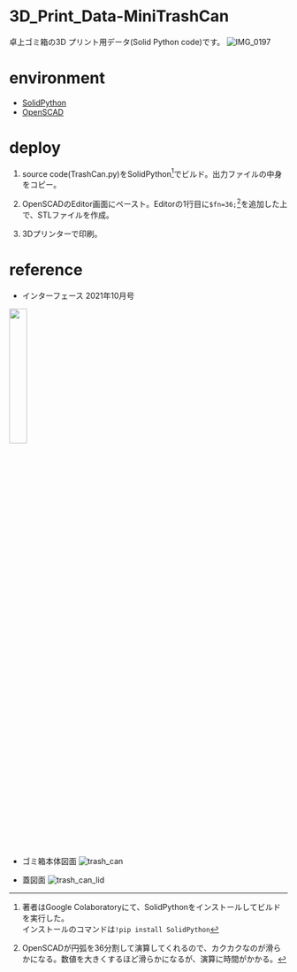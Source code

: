 # 3D_Print_Data-MiniTrashCan
卓上ゴミ箱の3D プリント用データ(Solid Python code)です。
![IMG_0197](https://user-images.githubusercontent.com/54632092/135736849-b1a5c5c9-70b1-4c06-b88d-4eed26f21130.JPG)

# environment
* [SolidPython](https://solidpython.readthedocs.io/en/latest/#)
* [OpenSCAD](https://openscad.org/)

# deploy
1. source code(TrashCan.py)をSolidPython[^1]でビルド。出力ファイルの中身をコピー。
[^1]:著者はGoogle Colaboratoryにて、SolidPythonをインストールしてビルドを実行した。<br>インストールのコマンドは```!pip install SolidPython```
2. OpenSCADのEditor画面にペースト。Editorの1行目に```$fn=36;```[^2]を追加した上で、STLファイルを作成。
[^2]:OpenSCADが円弧を36分割して演算してくれるので、カクカクなのが滑らかになる。数値を大きくするほど滑らかになるが、演算に時間がかかる。
3. 3Dプリンターで印刷。

# reference
* インターフェース 2021年10月号 
<img src="https://user-images.githubusercontent.com/54632092/135737217-b3234d6c-6947-4455-bb65-33e6a8fba5e8.jpg" width=25% >

* ゴミ箱本体図面
![trash_can](https://user-images.githubusercontent.com/54632092/136641318-b712534d-65a8-4c67-98b3-fd3356cc9ab4.png)

* 蓋図面
![trash_can_lid](https://user-images.githubusercontent.com/54632092/136641402-08454136-66cf-4a98-bbc2-740c53b7d0ef.png)
